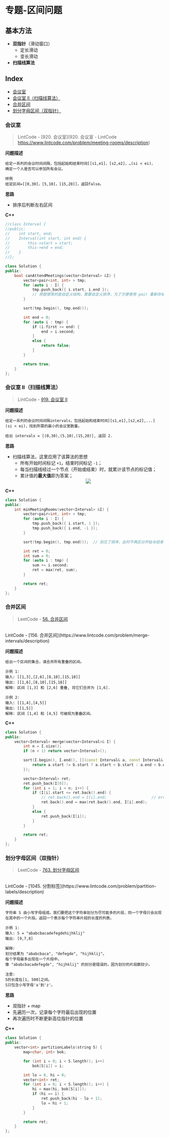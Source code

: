 专题-区间问题
===

基本方法
---
- **双指针**（滑动窗口）
  - 定长滑动
  - 变长滑动
- **扫描线算法**

Index
---
<!-- TOC -->

- [会议室](#会议室)
- [会议室 II（扫描线算法）](#会议室-ii扫描线算法)
- [合并区间](#合并区间)
- [划分字母区间（双指针）](#划分字母区间双指针)

<!-- /TOC -->

### 会议室
> LintCode - [920. 会议室](920. 会议室 - LintCode https://www.lintcode.com/problem/meeting-rooms/description)

**问题描述**
```
给定一系列的会议时间间隔，包括起始和结束时间[[s1,e1]，[s2,e2]，…(si < ei)，
确定一个人是否可以参加所有会议。

样例
给定区间=[[0,30]，[5,10]，[15,20]]，返回false。
```

**思路**
- 排序后判断左右区间

**C++**
```C++
//class Interval {
//public:
//    int start, end;
//    Interval(int start, int end) {
//        this->start = start;
//        this->end = end;
//    }
//};

class Solution {
public:
    bool canAttendMeetings(vector<Interval> &I) {
        vector<pair<int, int> > tmp;
        for (auto i : I) {
            tmp.push_back({ i.start, i.end });  
            // 原题使用的是自定义结构，需要自定义排序，为了方便使用 pair 重新存储
        }

        sort(tmp.begin(), tmp.end());

        int end = 0;
        for (auto i : tmp) {
            if (i.first >= end) {
                end = i.second;
            }
            else {
                return false;
            }
        }

        return true;
    }
};
```


### 会议室 II（扫描线算法）
> LintCode - [919. 会议室 II](https://www.lintcode.com/problem/meeting-rooms-ii/description)

**问题描述**
```
给定一系列的会议时间间隔intervals，包括起始和结束时间[[s1,e1],[s2,e2],...] (si < ei)，找到所需的最小的会议室数量。

给出 intervals = [(0,30),(5,10),(15,20)], 返回 2.
```

**思路**
- 扫描线算法，这里应用了该算法的思想
  - 所有开始时间标记 `+1`，结束时间标记 `-1`；
  - 每当扫描线经过一个节点（开始或结束）时，就累计该节点的标记值；
  - 累计值的**最大值**即为答案；
  <div align="center"><img src="../_assets/TIM截图20180907105826.png" height="" /></div>

**C++**
```C++
class Solution {
public:
    int minMeetingRooms(vector<Interval> &I) {
        vector<pair<int, int> > tmp;
        for (auto i : I) {
            tmp.push_back({ i.start, 1 });
            tmp.push_back({ i.end, -1 });
        }

        sort(tmp.begin(), tmp.end());  // 别忘了排序，此时不再区分开始与结束

        int ret = 0;
        int sum = 0;
        for (auto i : tmp) {
            sum += i.second;
            ret = max(ret, sum);
        }

        return ret;
    }
};
```


### 合并区间
> LeetCode - [56. 合并区间](https://leetcode-cn.com/problems/merge-intervals/description/)
<br/>
LintCode - [156. 合并区间](https://www.lintcode.com/problem/merge-intervals/description)

**问题描述**
```
给出一个区间的集合，请合并所有重叠的区间。

示例 1:
输入: [[1,3],[2,6],[8,10],[15,18]]
输出: [[1,6],[8,10],[15,18]]
解释: 区间 [1,3] 和 [2,6] 重叠, 将它们合并为 [1,6].

示例 2:
输入: [[1,4],[4,5]]
输出: [[1,5]]
解释: 区间 [1,4] 和 [4,5] 可被视为重叠区间。
```

**C++**
```C++
class Solution {
public:
    vector<Interval> merge(vector<Interval>& I) {
        int n = I.size();
        if (n < 1) return vector<Interval>();

        sort(I.begin(), I.end(), [](const Interval& a, const Interval& b) {
            return a.start != b.start ? a.start < b.start : a.end < b.end;
        });

        vector<Interval> ret;
        ret.push_back(I[0]);
        for (int i = 1; i < n; i++) {
            if (I[i].start <= ret.back().end) {
                // ret.back().end = I[i].end;                    // err
                ret.back().end = max(ret.back().end, I[i].end);
            }
            else {
                ret.push_back(I[i]);
            }
        }

        return ret;
    }
};
```


### 划分字母区间（双指针）
> LeetCode - [763. 划分字母区间](https://leetcode-cn.com/problems/partition-labels/description/)
<br/>
LintCode - [1045. 分割标签](https://www.lintcode.com/problem/partition-labels/description)

**问题描述**
```
字符串 S 由小写字母组成。我们要把这个字符串划分为尽可能多的片段，同一个字母只会出现在其中的一个片段。返回一个表示每个字符串片段的长度的列表。

示例 1:
输入: S = "ababcbacadefegdehijhklij"
输出: [9,7,8]

解释:
划分结果为 "ababcbaca", "defegde", "hijhklij"。
每个字母最多出现在一个片段中。
像 "ababcbacadefegde", "hijhklij" 的划分是错误的，因为划分的片段数较少。

注意:
S的长度在[1, 500]之间。
S只包含小写字母'a'到'z'。
```

**思路**
- 双指针 + map
- 先遍历一次，记录每个字符最后出现的位置
- 再次遍历时不断更新高位指针的位置

**C++**
```C++
class Solution {
public:
    vector<int> partitionLabels(string S) {
        map<char, int> bok;

        for (int i = 0; i < S.length(); i++)
            bok[S[i]] = i;

        int lo = 0, hi = 0;
        vector<int> ret;
        for (int i = 0; i < S.length(); i++) {
            hi = max(hi, bok[S[i]]);
            if (hi == i) {
                ret.push_back(hi - lo + 1);
                lo = hi + 1;
            }
        }

        return ret;
    }
};
```
